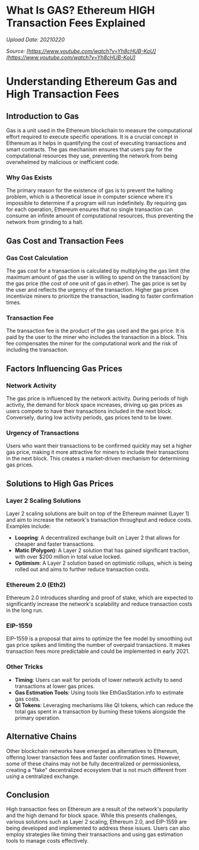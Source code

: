 # What Is GAS? Ethereum HIGH Transaction Fees Explained

*Upload Date: 20210220*

*Source: [https://www.youtube.com/watch?v=Yh8cHUB-KoU](https://www.youtube.com/watch?v=Yh8cHUB-KoU)*

# Understanding Ethereum Gas and High Transaction Fees

## Introduction to Gas

Gas is a unit used in the Ethereum blockchain to measure the computational effort required to execute specific operations. It is a crucial concept in Ethereum as it helps in quantifying the cost of executing transactions and smart contracts. The gas mechanism ensures that users pay for the computational resources they use, preventing the network from being overwhelmed by malicious or inefficient code.

### Why Gas Exists

The primary reason for the existence of gas is to prevent the halting problem, which is a theoretical issue in computer science where it's impossible to determine if a program will run indefinitely. By requiring gas for each operation, Ethereum ensures that no single transaction can consume an infinite amount of computational resources, thus preventing the network from grinding to a halt.

## Gas Cost and Transaction Fees

### Gas Cost Calculation

The gas cost for a transaction is calculated by multiplying the gas limit (the maximum amount of gas the user is willing to spend on the transaction) by the gas price (the cost of one unit of gas in ether). The gas price is set by the user and reflects the urgency of the transaction. Higher gas prices incentivize miners to prioritize the transaction, leading to faster confirmation times.

### Transaction Fee

The transaction fee is the product of the gas used and the gas price. It is paid by the user to the miner who includes the transaction in a block. This fee compensates the miner for the computational work and the risk of including the transaction.

## Factors Influencing Gas Prices

### Network Activity

The gas price is influenced by the network activity. During periods of high activity, the demand for block space increases, driving up gas prices as users compete to have their transactions included in the next block. Conversely, during low activity periods, gas prices tend to be lower.

### Urgency of Transactions

Users who want their transactions to be confirmed quickly may set a higher gas price, making it more attractive for miners to include their transactions in the next block. This creates a market-driven mechanism for determining gas prices.

## Solutions to High Gas Prices

### Layer 2 Scaling Solutions

Layer 2 scaling solutions are built on top of the Ethereum mainnet (Layer 1) and aim to increase the network's transaction throughput and reduce costs. Examples include:

- **Loopring**: A decentralized exchange built on Layer 2 that allows for cheaper and faster transactions.
- **Matic (Polygon)**: A Layer 2 solution that has gained significant traction, with over $200 million in total value locked.
- **Optimism**: A Layer 2 solution based on optimistic rollups, which is being rolled out and aims to further reduce transaction costs.

### Ethereum 2.0 (Eth2)

Ethereum 2.0 introduces sharding and proof of stake, which are expected to significantly increase the network's scalability and reduce transaction costs in the long run.

### EIP-1559

EIP-1559 is a proposal that aims to optimize the fee model by smoothing out gas price spikes and limiting the number of overpaid transactions. It makes transaction fees more predictable and could be implemented in early 2021.

### Other Tricks

- **Timing**: Users can wait for periods of lower network activity to send transactions at lower gas prices.
- **Gas Estimation Tools**: Using tools like EthGasStation.info to estimate gas costs.
- **QI Tokens**: Leveraging mechanisms like QI tokens, which can reduce the total gas spent in a transaction by burning these tokens alongside the primary operation.

## Alternative Chains

Other blockchain networks have emerged as alternatives to Ethereum, offering lower transaction fees and faster confirmation times. However, some of these chains may not be fully decentralized or permissionless, creating a "fake" decentralized ecosystem that is not much different from using a centralized exchange.

## Conclusion

High transaction fees on Ethereum are a result of the network's popularity and the high demand for block space. While this presents challenges, various solutions such as Layer 2 scaling, Ethereum 2.0, and EIP-1559 are being developed and implemented to address these issues. Users can also employ strategies like timing their transactions and using gas estimation tools to manage costs effectively.